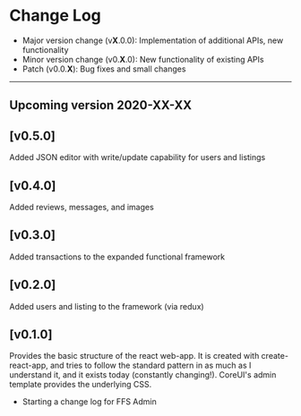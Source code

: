 # Change Log

- Major version change (v**X**.0.0): Implementation of additional APIs, new functionality 
- Minor version change (v0.**X**.0): New functionality of existing APIs
- Patch (v0.0.**X**): Bug fixes and small changes

---

## Upcoming version 2020-XX-XX

## [v0.5.0]

Added JSON editor with write/update capability for users and listings

## [v0.4.0]

Added reviews, messages, and images

## [v0.3.0]

Added transactions to the expanded functional framework

## [v0.2.0]

Added users and listing to the framework (via redux)

## [v0.1.0]

Provides the basic structure of the react web-app. It is created with create-react-app, and tries to follow the standard pattern in as much as I understand it, and it exists today (constantly changing!). CoreUI's admin template provides the underlying CSS.

- Starting a change log for FFS Admin

